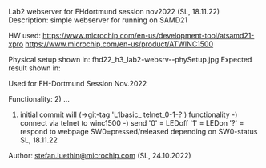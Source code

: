 Lab2 webserver for FHdortmund session nov2022 (SL, 18.11.22)
 Description: simple webserver for running on SAMD21

HW used: 
 https://www.microchip.com/en-us/development-tool/atsamd21-xpro
 https://www.microchip.com/en-us/product/ATWINC1500

Physical setup shown in:  fhd22_h3_lab2-websrv--phySetup.jpg
Expected result shown in: <not yet>

Used for FH-Dortmund Session Nov.2022

Functionality:
 2) ...
 1) initial commit will (->git-tag 'L1basic_ telnet_0-1-?') functionality
    -) connect via telnet to winc1500
    -) send 
       '0' = LEDoff
       '1' = LEDon
       '?' = respond to webpage SW0=pressed/released depending on SW0-status
    SL, 18.11.22

Author: stefan.luethin@microchip.com (SL, 24.10.2022)